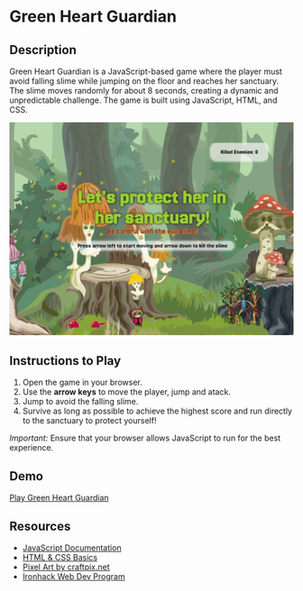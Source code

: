 # Green Heart Guardian

## Description
Green Heart Guardian is a JavaScript-based game where the player must avoid falling slime while jumping on the floor and reaches her sanctuary. The slime moves randomly for about 8 seconds, creating a dynamic and unpredictable challenge. The game is built using JavaScript, HTML, and CSS.

![Game Screenshot](./assets/Screenshot.jpg)

## Instructions to Play
1. Open the game in your browser.
2. Use the **arrow keys** to move the player, jump and atack.
3. Jump to avoid the falling slime.
4. Survive as long as possible to achieve the highest score and run directly to the sanctuary to protect yourself!

*Important:* Ensure that your browser allows JavaScript to run for the best experience.

## Demo
[Play Green Heart Guardian](https://omleche.github.io/Greenheart-Guardian/)


## Resources
- [JavaScript Documentation](https://developer.mozilla.org/en-US/docs/Web/JavaScript)
- [HTML & CSS Basics](https://www.w3schools.com/)
- [Pixel Art by craftpix.net](https://craftpix.net/)
- [Ironhack Web Dev Program](https://www.ironhack.com/nl-en)